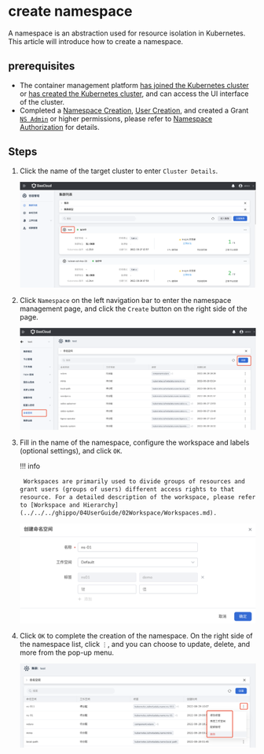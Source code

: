 # create namespace

A namespace is an abstraction used for resource isolation in Kubernetes. This article will introduce how to create a namespace.

## prerequisites

- The container management platform [has joined the Kubernetes cluster](../Clusters/JoinACluster.md) or [has created the Kubernetes cluster](../Clusters/CreateCluster.md), and can access the UI interface of the cluster.
- Completed a [Namespace Creation](../Namespaces/createtens.md), [User Creation](../../../ghippo/04UserGuide/01UserandAccess/User.md), and created a Grant [`NS Admin`](../Permissions/PermissionBrief.md#ns-admin) or higher permissions, please refer to [Namespace Authorization](../Permissions/Cluster-NSAuth.md) for details.

## Steps

1. Click the name of the target cluster to enter `Cluster Details`.

    ![ns](../../images/crd01.png)

2. Click `Namespace` on the left navigation bar to enter the namespace management page, and click the `Create` button on the right side of the page.

    ![ns](../../images/ns01.png)

3. Fill in the name of the namespace, configure the workspace and labels (optional settings), and click `OK`.

    !!! info

        Workspaces are primarily used to divide groups of resources and grant users (groups of users) different access rights to that resource. For a detailed description of the workspace, please refer to [Workspace and Hierarchy](../../../ghippo/04UserGuide/02Workspace/Workspaces.md).

    ![ns](../../images/ns02.png)

4. Click `OK` to complete the creation of the namespace. On the right side of the namespace list, click `⋮`, and you can choose to update, delete, and more from the pop-up menu.

    ![ns](../../images/ns03.png)